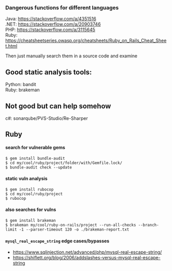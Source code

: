 ### Dangerous functions for different languages

Java: https://stackoverflow.com/a/4351516  
.NET: https://stackoverflow.com/a/20903746  
PHP: https://stackoverflow.com/a/3115645  
Ruby: https://cheatsheetseries.owasp.org/cheatsheets/Ruby_on_Rails_Cheat_Sheet.html  

Then just manually search them in a source code and examine

## Good static analysis tools:
Python: bandit  
Ruby: brakeman

## Not good but can help somehow
c#: sonarqube/PVS-Studio/Re-Sharper

## Ruby
#### search for vulnerable gems  
`$ gem install bundle-audit`  
`$ cd my/cool/ruby/project/folder/with/Gemfile.lock/`  
`$ bundle-audit check --update`  

#### static vuln analysis  
`$ gem install rubocop`  
`$ cd my/cool/ruby/project`  
`$ rubocop`  

#### also searches for vulns
`$ gem install brakeman`   
`$ brakeman my/cool/ruby-on-rails/project --run-all-checks --branch-limit -1 --parser-timeout 120 -o ./brakeman-report.txt`  

#### `mysql_real_escape_string` edge cases/bypasses
* https://www.sqlinjection.net/advanced/php/mysql-real-escape-string/
* https://shiflett.org/blog/2006/addslashes-versus-mysql-real-escape-string
